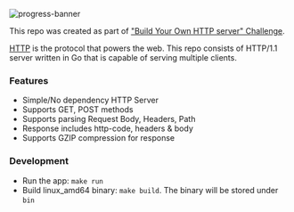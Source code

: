 ![progress-banner](image.gif)

This repo was created as part of ["Build Your Own HTTP server" Challenge](https://app.codecrafters.io/courses/http-server/overview).

[HTTP](https://en.wikipedia.org/wiki/Hypertext_Transfer_Protocol) is the protocol that powers the web. This repo consists of HTTP/1.1 server written in Go that is capable of serving multiple clients.  

### Features
- Simple/No dependency HTTP Server
- Supports GET, POST methods
- Supports parsing Request Body, Headers, Path
- Response includes http-code, headers & body
- Supports GZIP compression for response


### Development
- Run the app: `make run`
- Build linux_amd64 binary: `make build`. The binary will be stored under `bin`
